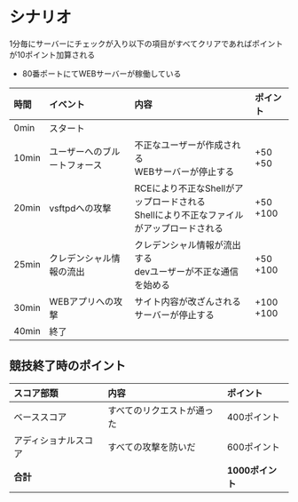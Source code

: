 

# シナリオ

1分毎にサーバーにチェックが入り以下の項目がすべてクリアであればポイントが10ポイント加算される

- 80番ポートにてWEBサーバーが稼働している

|時間|イベント|内容|ポイント|
|:--|:--|:--|:--|
|0min|スタート|||
|10min|ユーザーへのブルートフォース|不正なユーザーが作成される<br>WEBサーバーが停止する|+50<br>+50|
|20min|vsftpdへの攻撃|RCEにより不正なShellがアップロードされる<br>Shellにより不正なファイルがアップロードされる|+50<br>+100|
|25min|クレデンシャル情報の流出|クレデンシャル情報が流出する<br>devユーザーが不正な通信を始める|+50<br>+100|
|30min|WEBアプリへの攻撃|サイト内容が改ざんされる<br>サーバーが停止する|+100<br>+100|
|40min|終了|||

## 競技終了時のポイント

|スコア部類|内容|ポイント|
|:--|:--|:--|
|ベーススコア|すべてのリクエストが通った|400ポイント|
|アディショナルスコア|すべての攻撃を防いだ|600ポイント|
|**合計**||**1000ポイント**|